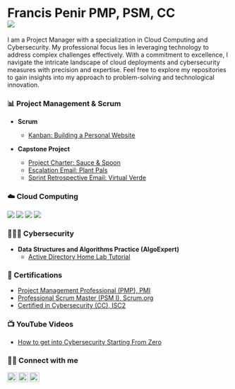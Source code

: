 <h1>Francis Penir PMP, PSM, CC <br/> <a href="https://www.linkedin.com/in/francis-penir/"><img src="https://img.shields.io/badge/-LinkedIn-0072b1?&style=for-the-badge&logo=linkedin&logoColor=white" /></a></h1>

I am a Project Manager with a specialization in Cloud Computing and Cybersecurity. My professional focus lies in leveraging technology to address complex challenges effectively. With a commitment to excellence, I navigate the intricate landscape of cloud deployments and cybersecurity measures with precision and expertise. Feel free to explore my repositories to gain insights into my approach to problem-solving and technological innovation.

### 📊 Project Management & Scrum

- <b>Scrum</b>
  - [Kanban: Building a Personal Website](https://github.com/users/francis-penir/projects/2)
 
- <b>Capstone Project</b>
  - [Project Charter: Sauce & Spoon](https://docs.google.com/document/d/1qbCvms0JqD7ecJ-4p6uC8npesYgPsxJ-VULnfswgjzs/edit?usp=sharing&resourcekey=0-cr3_GpYn0wd4FY2VFTMFLg)
  - [Escalation Email: Plant Pals](https://docs.google.com/document/d/1cBhWc0icNVuaMapoWWfWWioy8YDjREM6qg00Bjxs7-4/edit?usp=sharing)
  - [Sprint Retrospective Email: Virtual Verde](https://docs.google.com/document/d/1ZAzCwx3-kr-RMqbsbo-f0wkVYlABpbV_Tx2PVxopeUw/edit?usp=sharing)
 
### ☁️ Cloud Computing
<div>
  
<img src="https://img.shields.io/badge/-VMware-0078D4?style=for-the-badge&logo=VMware&logoColor=white" />

<img src="https://img.shields.io/badge/-Amazon_AWS-232F3E?style=for-the-badge&logo=amazon-aws&logoColor=white" />

<img src="https://img.shields.io/badge/-Citrix-1769FF?style=for-the-badge&logo=Citrix&logoColor=white" />

<img src="https://img.shields.io/badge/-Azure-0089D6?style=for-the-badge&logo=microsoft-azure&logoColor=white" />

</div>

### 🧑🏻‍💻 Cybersecurity

- <b>Data Structures and Algorithms Practice (AlgoExpert)</b>
  - [Active Directory Home Lab Tutorial](https://github.com/joshmadakor1/Algorithms-Practice)

### 🏅 Certifications

- [Project Management Professional (PMP), PMI](https://www.credly.com/badges/7f691464-f58e-4cda-b001-871870ecb398/public_url)
- [Professional Scrum Master (PSM I), Scrum.org](https://www.credly.com/badges/fc5f102b-f174-4675-88ff-baf98ae5d4e4/public_url)
- [Certified in Cybersecurity (CC), ISC2](https://www.credly.com/badges/a0fcf802-a2bf-4460-9d05-5daa8bd6464f/public_url)

### 📺 YouTube Videos

- [How to get into Cybersecurity Starting From Zero](https://www.youtube.com/watch?v=a83ASGn_V_s)

### 🤳🏾 Connect with me

[<img align="left" alt="JoshMadakor | YouTube" width="22px" src="https://cdn.jsdelivr.net/npm/simple-icons@v3/icons/youtube.svg" />][youtube]
[<img align="left" alt="JoshMadakor | LinkedIn" width="22px" src="https://cdn.jsdelivr.net/npm/simple-icons@v3/icons/linkedin.svg" />][linkedin]
[<img align="left" alt="JoshMadakor | Instagram" width="22px" src="https://cdn.jsdelivr.net/npm/simple-icons@v3/icons/instagram.svg" />][instagram]

[youtube]: https://www.youtube.com/c/joshmadakor
[instagram]: https://www.instagram.com/studio2500k/
[linkedin]: https://linkedin.com/in/francis-penir

<!--
**joshmadakor1/joshmadakor1** is a ✨ _special_ ✨ repository because its `README.md` (this file) appears on your GitHub profile.

Here are some ideas to get you started:

- 🔭 I’m currently working on ...
- 🌱 I’m currently learning ...
- 👯 I’m looking to collaborate on ...
- 🤔 I’m looking for help with ...
- 💬 Ask me about ...
- 📫 How to reach me: ...
- 😄 Pronouns: ...
- ⚡ Fun fact: ...
-->
